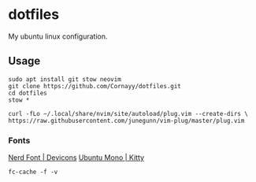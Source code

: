 # dotfiles
My ubuntu linux configuration.

## Usage

```
sudo apt install git stow neovim
git clone https://github.com/Cornayy/dotfiles.git
cd dotfiles
stow *

curl -fLo ~/.local/share/nvim/site/autoload/plug.vim --create-dirs \
https://raw.githubusercontent.com/junegunn/vim-plug/master/plug.vim
```

### Fonts

[Nerd Font | Devicons](https://github.com/ryanoasis/nerd-fonts/blob/master/patched-fonts/3270/Medium/complete/3270-Medium%20Nerd%20Font%20Complete%20Mono.otf)
[Ubuntu Mono | Kitty](https://github.com/powerline/fonts/blob/master/UbuntuMono/Ubuntu%20Mono%20derivative%20Powerline.ttf)

`fc-cache -f -v`
